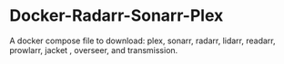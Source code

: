 # Docker-Radarr-Sonarr-Plex
A docker compose file to download: plex, sonarr, radarr, lidarr, readarr, prowlarr, jacket , overseer, and transmission. 
